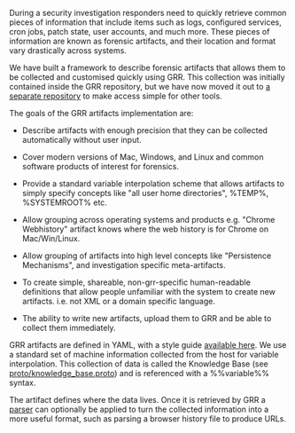 During a security investigation responders need to quickly retrieve common
pieces of information that include items such as logs, configured services, cron
jobs, patch state, user accounts, and much more. These pieces of information are
known as forensic artifacts, and their location and format vary drastically
across systems.

We have built a framework to describe forensic artifacts that allows them to be
collected and customised quickly using GRR. This collection was initially
contained inside the GRR repository, but we have now moved it out to [a separate
repository](https://github.com/ForensicArtifacts/artifacts) to make access
simple for other tools.

The goals of the GRR artifacts implementation are:

  - Describe artifacts with enough precision that they can be collected
    automatically without user input.

  - Cover modern versions of Mac, Windows, and Linux and common software
    products of interest for forensics.

  - Provide a standard variable interpolation scheme that allows artifacts to
    simply specify concepts like "all user home directories", %TEMP%,
    %SYSTEMROOT% etc.

  - Allow grouping across operating systems and products e.g. "Chrome
    Webhistory" artifact knows where the web history is for Chrome on
    Mac/Win/Linux.

  - Allow grouping of artifacts into high level concepts like "Persistence
    Mechanisms", and investigation specific meta-artifacts.

  - To create simple, shareable, non-grr-specific human-readable definitions
    that allow people unfamiliar with the system to create new artifacts. i.e.
    not XML or a domain specific language.

  - The ability to write new artifacts, upload them to GRR and be able to
    collect them immediately.

GRR artifacts are defined in YAML, with a style guide [available
here](https://github.com/ForensicArtifacts/artifacts/blob/markdown/docs/Artifacts%20definition%20format%20and%20style%20guide.asciidoc).
We use a standard set of machine information collected from the host for
variable interpolation. This collection of data is called the Knowledge
Base (see
[proto/knowledge\_base.proto](https://github.com/google/grr/blob/markdown/grr/proto/knowledge_base.proto))
and is referenced with a %%variable%% syntax.

The artifact defines where the data lives. Once it is retrieved by GRR a
[parser](https://github.com/google/grr/tree/master/grr/parsers) can optionally
be applied to turn the collected information into a more useful format, such as
parsing a browser history file to produce URLs.
